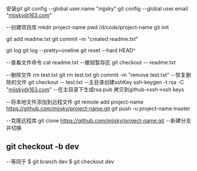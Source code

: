 安装git
git config --global user.name "mjjsky"
git config --global user.email "mjjsky@163.com"

--创建项目库
mkdir project-name
pwd /d/code/project-name
git init

git add readme.txt 
git commit -m "created readme.txt"

git log
git log --pretty=oneline
git reset --hard HEAD^

--查看文件命令
cat readme.txt
--撤销暂存区
git checkout -- readme.txt 

--删除文件
rm test.txt
git rm test.txt
git commit -m "remove test.txt"
--恢复删除的文件
git checkout -- test.txt
--主目录创建sshKey
ssh-keygen -t rsa -C "mjjsky@163.com"
--在主目录下生成rsa.pub 拷贝到github->ssh->ssh keys

--将本地文件添加到远程文件
git remote add project-name https://github.com/mjjsky/project-name.git
git push -u project-name master

--克隆远程库
git clone https://github.com/mjjsky/project-name.git
--新建分支并切换
## git checkout -b dev
--等同于
$ git branch dev
$ git checkout dev





